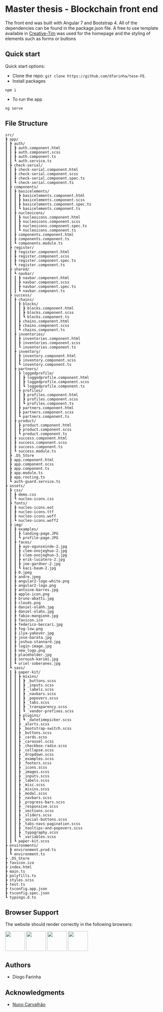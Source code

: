# Master thesis - Blockchain front end

The front end was built with Angular 7 and Bootstrap 4. All of the dependencies can be found in the package.json file. A free to use template available in [Creative-Tim](https://www.creative-tim.com/) was used for the homepage and the styling of elements such as forms or buttons


## Quick start

Quick start options:

- Clone the repo: `git clone https://github.com/dfarinha/tese-FE`.
- Install packages 
```
npm i
```
- To run the app 
```
ng serve
```


## File Structure


```
src/
┣ app/
┃ ┣ auth/
┃ ┃ ┣ auth.component.html
┃ ┃ ┣ auth.component.scss
┃ ┃ ┣ auth.component.ts
┃ ┃ ┗ auth.service.ts
┃ ┣ check-serial/
┃ ┃ ┣ check-serial.component.html
┃ ┃ ┣ check-serial.component.scss
┃ ┃ ┣ check-serial.component.spec.ts
┃ ┃ ┗ check-serial.component.ts
┃ ┣ components/
┃ ┃ ┣ basicelements/
┃ ┃ ┃ ┣ basicelements.component.html
┃ ┃ ┃ ┣ basicelements.component.scss
┃ ┃ ┃ ┣ basicelements.component.spec.ts
┃ ┃ ┃ ┗ basicelements.component.ts
┃ ┃ ┣ nucleoicons/
┃ ┃ ┃ ┣ nucleoicons.component.html
┃ ┃ ┃ ┣ nucleoicons.component.scss
┃ ┃ ┃ ┣ nucleoicons.component.spec.ts
┃ ┃ ┃ ┗ nucleoicons.component.ts
┃ ┃ ┣ components.component.html
┃ ┃ ┣ components.component.ts
┃ ┃ ┗ components.module.ts
┃ ┣ register/
┃ ┃ ┣ register.component.html
┃ ┃ ┣ register.component.scss
┃ ┃ ┣ register.component.spec.ts
┃ ┃ ┗ register.component.ts
┃ ┣ shared/
┃ ┃ ┗ navbar/
┃ ┃ ┃ ┣ navbar.component.html
┃ ┃ ┃ ┣ navbar.component.scss
┃ ┃ ┃ ┣ navbar.component.spec.ts
┃ ┃ ┃ ┗ navbar.component.ts
┃ ┣ success/
┃ ┃ ┣ chains/
┃ ┃ ┃ ┣ blocks/
┃ ┃ ┃ ┃ ┣ blocks.component.html
┃ ┃ ┃ ┃ ┣ blocks.component.scss
┃ ┃ ┃ ┃ ┗ blocks.component.ts
┃ ┃ ┃ ┣ chains.component.html
┃ ┃ ┃ ┣ chains.component.scss
┃ ┃ ┃ ┗ chains.component.ts
┃ ┃ ┣ inventories/
┃ ┃ ┃ ┣ inventories.component.html
┃ ┃ ┃ ┣ inventories.component.scss
┃ ┃ ┃ ┗ inventories.component.ts
┃ ┃ ┣ inventory/
┃ ┃ ┃ ┣ inventory.component.html
┃ ┃ ┃ ┣ inventory.component.scss
┃ ┃ ┃ ┗ inventory.component.ts
┃ ┃ ┣ partners/
┃ ┃ ┃ ┣ loggedprofile/
┃ ┃ ┃ ┃ ┣ loggedprofile.component.html
┃ ┃ ┃ ┃ ┣ loggedprofile.component.scss
┃ ┃ ┃ ┃ ┗ loggedprofile.component.ts
┃ ┃ ┃ ┣ profiles/
┃ ┃ ┃ ┃ ┣ profiles.component.html
┃ ┃ ┃ ┃ ┣ profiles.component.scss
┃ ┃ ┃ ┃ ┗ profiles.component.ts
┃ ┃ ┃ ┣ partners.component.html
┃ ┃ ┃ ┣ partners.component.scss
┃ ┃ ┃ ┗ partners.component.ts
┃ ┃ ┣ product/
┃ ┃ ┃ ┣ product.component.html
┃ ┃ ┃ ┣ product.component.scss
┃ ┃ ┃ ┗ product.component.ts
┃ ┃ ┣ success.component.html
┃ ┃ ┣ success.component.scss
┃ ┃ ┣ success.component.ts
┃ ┃ ┗ success.module.ts
┃ ┣ .DS_Store
┃ ┣ app.component.html
┃ ┣ app.component.scss
┃ ┣ app.component.ts
┃ ┣ app.module.ts
┃ ┣ app.routing.ts
┃ ┗ auth-guard.service.ts
┣ assets/
┃ ┣ css/
┃ ┃ ┣ demo.css
┃ ┃ ┗ nucleo-icons.css
┃ ┣ fonts/
┃ ┃ ┣ nucleo-icons.eot
┃ ┃ ┣ nucleo-icons.ttf
┃ ┃ ┣ nucleo-icons.woff
┃ ┃ ┗ nucleo-icons.woff2
┃ ┣ img/
┃ ┃ ┣ examples/
┃ ┃ ┃ ┣ landing-page.JPG
┃ ┃ ┃ ┗ profile-page.JPG
┃ ┃ ┣ faces/
┃ ┃ ┃ ┣ ayo-ogunseinde-2.jpg
┃ ┃ ┃ ┣ clem-onojeghuo-2.jpg
┃ ┃ ┃ ┣ clem-onojeghuo-3.jpg
┃ ┃ ┃ ┣ erik-lucatero-2.jpg
┃ ┃ ┃ ┣ joe-gardner-2.jpg
┃ ┃ ┃ ┗ kaci-baum-2.jpg
┃ ┃ ┣ 0.jpeg
┃ ┃ ┣ andre.jpeg
┃ ┃ ┣ angular2-logo-white.png
┃ ┃ ┣ angular2-logo.png
┃ ┃ ┣ antoine-barres.jpg
┃ ┃ ┣ apple-icon.png
┃ ┃ ┣ bruno-abatti.jpg
┃ ┃ ┣ clouds.png
┃ ┃ ┣ daniel-olahh.jpg
┃ ┃ ┣ daniel-olahs.jpg
┃ ┃ ┣ fabio-mangione.jpg
┃ ┃ ┣ favicon.ico
┃ ┃ ┣ federico-beccari.jpg
┃ ┃ ┣ fog-low.png
┃ ┃ ┣ ilya-yakover.jpg
┃ ┃ ┣ jose-barata.jpg
┃ ┃ ┣ joshua-stannard.jpg
┃ ┃ ┣ login-image.jpg
┃ ┃ ┣ new_logo.png
┃ ┃ ┣ placeholder.jpg
┃ ┃ ┣ soroush-karimi.jpg
┃ ┃ ┗ uriel-soberanes.jpg
┃ ┗ sass/
┃ ┃ ┣ paper-kit/
┃ ┃ ┃ ┣ mixins/
┃ ┃ ┃ ┃ ┣ _buttons.scss
┃ ┃ ┃ ┃ ┣ _inputs.scss
┃ ┃ ┃ ┃ ┣ _labels.scss
┃ ┃ ┃ ┃ ┣ _navbars.scss
┃ ┃ ┃ ┃ ┣ _popovers.scss
┃ ┃ ┃ ┃ ┣ _tabs.scss
┃ ┃ ┃ ┃ ┣ _transparency.scss
┃ ┃ ┃ ┃ ┗ _vendor-prefixes.scss
┃ ┃ ┃ ┣ plugins/
┃ ┃ ┃ ┃ ┗ _datetimepicker.scss
┃ ┃ ┃ ┣ _alerts.scss
┃ ┃ ┃ ┣ _bootstrap-switch.scss
┃ ┃ ┃ ┣ _buttons.scss
┃ ┃ ┃ ┣ _cards.scss
┃ ┃ ┃ ┣ _carousel.scss
┃ ┃ ┃ ┣ _checkbox-radio.scss
┃ ┃ ┃ ┣ _collapse.scss
┃ ┃ ┃ ┣ _dropdown.scss
┃ ┃ ┃ ┣ _examples.scss
┃ ┃ ┃ ┣ _footers.scss
┃ ┃ ┃ ┣ _icons.scss
┃ ┃ ┃ ┣ _images.scss
┃ ┃ ┃ ┣ _inputs.scss
┃ ┃ ┃ ┣ _labels.scss
┃ ┃ ┃ ┣ _misc.scss
┃ ┃ ┃ ┣ _mixins.scss
┃ ┃ ┃ ┣ _modal.scss
┃ ┃ ┃ ┣ _navbars.scss
┃ ┃ ┃ ┣ _progress-bars.scss
┃ ┃ ┃ ┣ _responsive.scss
┃ ┃ ┃ ┣ _sections.scss
┃ ┃ ┃ ┣ _sliders.scss
┃ ┃ ┃ ┣ _social-buttons.scss
┃ ┃ ┃ ┣ _tabs-navs-pagination.scss
┃ ┃ ┃ ┣ _tooltips-and-popovers.scss
┃ ┃ ┃ ┣ _typography.scss
┃ ┃ ┃ ┗ _variables.scss
┃ ┃ ┗ paper-kit.scss
┣ environments/
┃ ┣ environment.prod.ts
┃ ┗ environment.ts
┣ .DS_Store
┣ favicon.ico
┣ index.html
┣ main.ts
┣ polyfills.ts
┣ styles.scss
┣ test.ts
┣ tsconfig.app.json
┣ tsconfig.spec.json
┗ typings.d.ts

```


## Browser Support

The website should render correctly in the following browsers:

<img src="https://s3.amazonaws.com/creativetim_bucket/github/browser/chrome.png" width="64" height="64"> <img src="https://s3.amazonaws.com/creativetim_bucket/github/browser/firefox.png" width="64" height="64"> <img src="https://s3.amazonaws.com/creativetim_bucket/github/browser/safari.png" width="64" height="64"> <img src="https://s3.amazonaws.com/creativetim_bucket/github/browser/opera.png" width="64" height="64">


## Authors

* Diogo Farinha

## Acknowledgments

* [Nuno Carvalhão](https://nunocarvalhao.com)